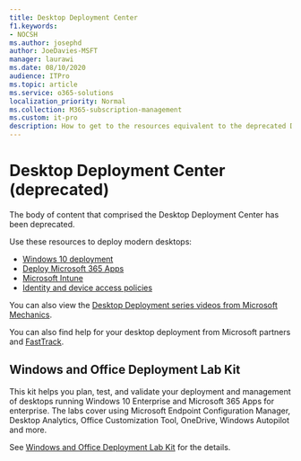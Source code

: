 ```yaml
---
title: Desktop Deployment Center
f1.keywords:
- NOCSH
ms.author: josephd
author: JoeDavies-MSFT
manager: laurawi
ms.date: 08/10/2020
audience: ITPro
ms.topic: article
ms.service: o365-solutions
localization_priority: Normal
ms.collection: M365-subscription-management
ms.custom: it-pro
description: How to get to the resources equivalent to the deprecated Desktop Deployment Center.
---
```


# Desktop Deployment Center (deprecated)

The body of content that comprised the Desktop Deployment Center has been deprecated. 

Use these resources to deploy modern desktops:

- [Windows 10 deployment](https://docs.microsoft.com/windows/deployment/)
- [Deploy Microsoft 365 Apps](https://docs.microsoft.com/deployoffice/deployment-guide-microsoft-365-apps)
- [Microsoft Intune](https://docs.microsoft.com/mem/intune/fundamentals/planning-guide)
- [Identity and device access policies](microsoft-365-policies-configurations.md)

You can also view the [Desktop Deployment series videos from Microsoft Mechanics](https://www.aka.ms/watchhowtoshift).

You can also find help for your desktop deployment from Microsoft partners and [FastTrack](https://www.microsoft.com/fasttrack/microsoft-365).

## Windows and Office Deployment Lab Kit

This kit helps you plan, test, and validate your deployment and management of desktops running Windows 10 Enterprise and Microsoft 365 Apps for enterprise. The labs cover using Microsoft Endpoint Configuration Manager, Desktop Analytics, Office Customization Tool, OneDrive, Windows Autopilot and more.

See [Windows and Office Deployment Lab Kit](modern-desktop-deployment-and-management-lab.md) for the details.
